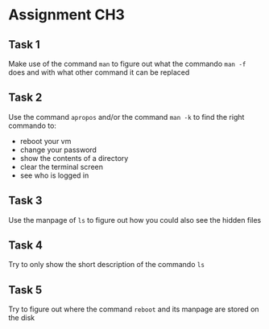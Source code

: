 # Assignment CH3
## Task 1
Make use of the command `man` to figure out what the commando `man -f` does and with what other command it can be replaced

## Task 2
Use the command `apropos` and/or the command `man -k` to find the right commando to:
- reboot your vm
- change your password
- show the contents of a directory
- clear the terminal screen
- see who is logged in 

## Task 3
Use the manpage of `ls` to figure out how you could also see the hidden files

##  Task 4 
Try to only show the short description of the commando `ls`

##  Task 5 
Try to figure out where the command `reboot` and its manpage are stored on the disk
